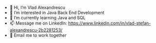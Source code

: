 - 👋 Hi, I’m Vlad Alexandrescu
- 👀 I’m interested in Java Back End Development
- 🌱 I’m currently learning Java and SQL
- 📫 Message me on LinkedIn: https://www.linkedin.com/in/vlad-stefan-alexandrescu-2b2281253/
- 📧 Email me to work together
<!---
VladAlx10/VladAlx10 is a ✨ special ✨ repository because its `README.md` (this file) appears on your GitHub profile.
You can click the Preview link to take a look at your changes.
--->
